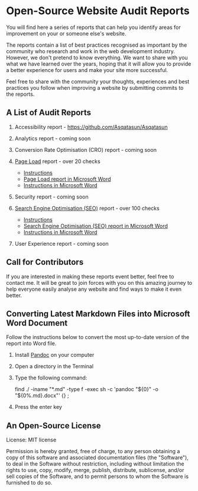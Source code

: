 # Open-Source Website Audit Reports

You will find here a series of reports that can help you identify areas for improvement on your or someone else's website.

The reports contain a list of best practices recognised as important by the community who research and work in the web development industry. However, we don't pretend to know everything. We want to share with you what we have learned over the years, hoping that it will allow you to provide a better experience for users and make your site more successful.

Feel free to share with the community your thoughts, experiences and best practices you follow when improving a website by submitting commits to the reports.

## A List of Audit Reports

1. Accessibility report - https://github.com/Asqatasun/Asqatasun
2. Analytics report - coming soon
3. Conversion Rate Optimisation (CRO) report - coming soon
4. [Page Load](https://github.com/MarcinKilarski/website-audit/blob/master/reports/page-load/page-load-report.md) report - over 20 checks

   - [Instructions](https://github.com/MarcinKilarski/website-audit/blob/master/reports/page-load/page-load-instructions.md)
   - [Page Load report in Microsoft Word](https://github.com/MarcinKilarski/website-audit/reports/page-load/page-load-report.docx)
   - [Instructions in Microsoft Word](https://github.com/MarcinKilarski/website-audit/reports/page-load/page-load-instructions.docx)

5. Security report - coming soon
6. [Search Engine Optimisation (SEO)](https://github.com/MarcinKilarski/website-audit/blob/master/reports/seo/seo-report.md) report - over 100 checks

   - [Instructions](https://github.com/MarcinKilarski/website-audit/blob/master/reports/seo/seo-instructions.md)
   - [Search Engine Optimisation (SEO) report in Microsoft Word](https://github.com/MarcinKilarski/website-audit/reports/seo/seo-report.docx)
   - [Instructions in Microsoft Word](https://github.com/MarcinKilarski/website-audit/reports/seo/seo-instructions.docx)

7. User Experience report - coming soon

## Call for Contributors

If you are interested in making these reports event better, feel free to contact me. It will be great to join forces with you on this amazing journey to help everyone easily analyse any website and find ways to make it even better.

## Converting Latest Markdown Files into Microsoft Word Document

Follow the instructions below to convert the most up-to-date version of the report into Word file.

1. Install [Pandoc](https://pandoc.org/) on your computer
2. Open a directory in the Terminal
3. Type the following command:

   find ./ -iname "*.md" -type f -exec sh -c 'pandoc "${0}" -o "${0%.md}.docx"' {} \;

4. Press the enter key

## An Open-Source License

License: MIT license

Permission is hereby granted, free of charge, to any person obtaining a copy of this software and associated documentation files (the "Software"), to deal in the Software without restriction, including without limitation the rights to use, copy, modify, merge, publish, distribute, sublicense, and/or sell copies of the Software, and to permit persons to whom the Software is furnished to do so.